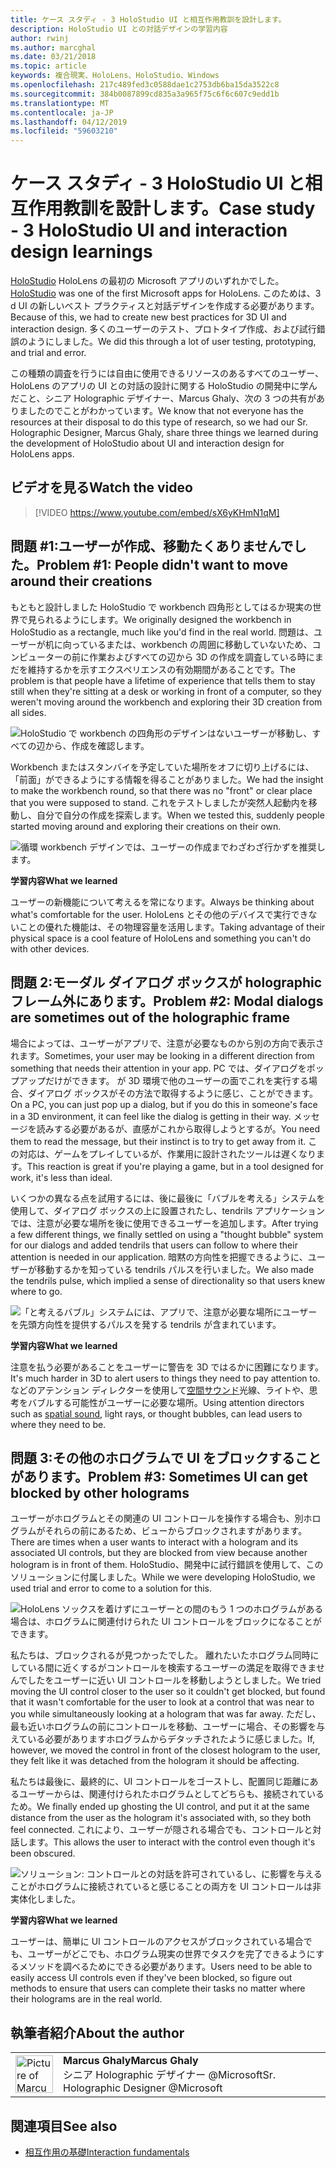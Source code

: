 ```yaml
---
title: ケース スタディ - 3 HoloStudio UI と相互作用教訓を設計します。
description: HoloStudio UI との対話デザインの学習内容
author: rwinj
ms.author: marcghal
ms.date: 03/21/2018
ms.topic: article
keywords: 複合現実、HoloLens、HoloStudio、Windows
ms.openlocfilehash: 217c489fed3c0588dae1c2753db6ba15da3522c8
ms.sourcegitcommit: 384b0087899cd835a3a965f75c6f6c607c9edd1b
ms.translationtype: MT
ms.contentlocale: ja-JP
ms.lasthandoff: 04/12/2019
ms.locfileid: "59603210"
---
```

# <a name="case-study---3-holostudio-ui-and-interaction-design-learnings"></a><span data-ttu-id="2791a-104">ケース スタディ - 3 HoloStudio UI と相互作用教訓を設計します。</span><span class="sxs-lookup"><span data-stu-id="2791a-104">Case study - 3 HoloStudio UI and interaction design learnings</span></span>

<span data-ttu-id="2791a-105">[HoloStudio](https://www.youtube.com/watch?v=BRIJG0x_We8) HoloLens の最初の Microsoft アプリのいずれかでした。</span><span class="sxs-lookup"><span data-stu-id="2791a-105">[HoloStudio](https://www.youtube.com/watch?v=BRIJG0x_We8) was one of the first Microsoft apps for HoloLens.</span></span> <span data-ttu-id="2791a-106">このためは、3 d UI の新しいベスト プラクティスと対話デザインを作成する必要があります。</span><span class="sxs-lookup"><span data-stu-id="2791a-106">Because of this, we had to create new best practices for 3D UI and interaction design.</span></span> <span data-ttu-id="2791a-107">多くのユーザーのテスト、プロトタイプ作成、および試行錯誤のようにしました。</span><span class="sxs-lookup"><span data-stu-id="2791a-107">We did this through a lot of user testing, prototyping, and trial and error.</span></span>

<span data-ttu-id="2791a-108">この種類の調査を行うには自由に使用できるリソースのあるすべてのユーザー、HoloLens のアプリの UI との対話の設計に関する HoloStudio の開発中に学んだこと、シニア Holographic デザイナー、Marcus Ghaly、次の 3 つの共有がありましたのでことがわかっています。</span><span class="sxs-lookup"><span data-stu-id="2791a-108">We know that not everyone has the resources at their disposal to do this type of research, so we had our Sr. Holographic Designer, Marcus Ghaly, share three things we learned during the development of HoloStudio about UI and interaction design for HoloLens apps.</span></span>

## <a name="watch-the-video"></a><span data-ttu-id="2791a-109">ビデオを見る</span><span class="sxs-lookup"><span data-stu-id="2791a-109">Watch the video</span></span>

>[!VIDEO https://www.youtube.com/embed/sX6yKHmN1qM]

## <a name="problem-1-people-didnt-want-to-move-around-their-creations"></a><span data-ttu-id="2791a-110">問題 #1:ユーザーが作成、移動たくありませんでした。</span><span class="sxs-lookup"><span data-stu-id="2791a-110">Problem #1: People didn't want to move around their creations</span></span>

<span data-ttu-id="2791a-111">もともと設計しました HoloStudio で workbench 四角形としてはるか現実の世界で見られるようにします。</span><span class="sxs-lookup"><span data-stu-id="2791a-111">We originally designed the workbench in HoloStudio as a rectangle, much like you'd find in the real world.</span></span> <span data-ttu-id="2791a-112">問題は、ユーザーが机に向っているまたは、workbench の周囲に移動していないため、コンピューターの前に作業およびすべての辺から 3D の作成を調査している時にまだを維持するかを示すエクスペリエンスの有効期間があることです。</span><span class="sxs-lookup"><span data-stu-id="2791a-112">The problem is that people have a lifetime of experience that tells them to stay still when they're sitting at a desk or working in front of a computer, so they weren't moving around the workbench and exploring their 3D creation from all sides.</span></span>

![HoloStudio で workbench の四角形のデザインはないユーザーが移動し、すべての辺から、作成を確認します。](images/rectangular-workbench-500px.jpg)

<span data-ttu-id="2791a-114">Workbench またはスタンバイを予定していた場所をオフに切り上げるには、「前面」ができるようにする情報を得ることがありました。</span><span class="sxs-lookup"><span data-stu-id="2791a-114">We had the insight to make the workbench round, so that there was no "front" or clear place that you were supposed to stand.</span></span> <span data-ttu-id="2791a-115">これをテストしましたが突然人起動内を移動し、自分で自分の作成を探索します。</span><span class="sxs-lookup"><span data-stu-id="2791a-115">When we tested this, suddenly people started moving around and exploring their creations on their own.</span></span>

![循環 workbench デザインでは、ユーザーの作成までわざわざ行かずを推奨します。](images/circular-workbench-500px.jpg)

<span data-ttu-id="2791a-117">**学習内容**</span><span class="sxs-lookup"><span data-stu-id="2791a-117">**What we learned**</span></span>

<span data-ttu-id="2791a-118">ユーザーの新機能について考えるを常になります。</span><span class="sxs-lookup"><span data-stu-id="2791a-118">Always be thinking about what's comfortable for the user.</span></span> <span data-ttu-id="2791a-119">HoloLens とその他のデバイスで実行できないことの優れた機能は、その物理容量を活用します。</span><span class="sxs-lookup"><span data-stu-id="2791a-119">Taking advantage of their physical space is a cool feature of HoloLens and something you can't do with other devices.</span></span>

## <a name="problem-2-modal-dialogs-are-sometimes-out-of-the-holographic-frame"></a><span data-ttu-id="2791a-120">問題 2:モーダル ダイアログ ボックスが holographic フレーム外にあります。</span><span class="sxs-lookup"><span data-stu-id="2791a-120">Problem #2: Modal dialogs are sometimes out of the holographic frame</span></span>

<span data-ttu-id="2791a-121">場合によっては、ユーザーがアプリで、注意が必要なものから別の方向で表示されます。</span><span class="sxs-lookup"><span data-stu-id="2791a-121">Sometimes, your user may be looking in a different direction from something that needs their attention in your app.</span></span> <span data-ttu-id="2791a-122">PC では、ダイアログをポップアップだけができます。 が 3D 環境で他のユーザーの面でこれを実行する場合、ダイアログ ボックスがその方法で取得するように感じ、ことができます。</span><span class="sxs-lookup"><span data-stu-id="2791a-122">On a PC, you can just pop up a dialog, but if you do this in someone's face in a 3D environment, it can feel like the dialog is getting in their way.</span></span> <span data-ttu-id="2791a-123">メッセージを読みする必要があるが、直感がこれから取得しようとするが。</span><span class="sxs-lookup"><span data-stu-id="2791a-123">You need them to read the message, but their instinct is to try to get away from it.</span></span> <span data-ttu-id="2791a-124">この対応は、ゲームをプレイしているが、作業用に設計されたツールは遅くなります。</span><span class="sxs-lookup"><span data-stu-id="2791a-124">This reaction is great if you're playing a game, but in a tool designed for work, it's less than ideal.</span></span>

<span data-ttu-id="2791a-125">いくつかの異なる点を試用するには、後に最後に「バブルを考える」システムを使用して、ダイアログ ボックスの上に設置されたし、tendrils アプリケーションでは、注意が必要な場所を後に使用できるユーザーを追加します。</span><span class="sxs-lookup"><span data-stu-id="2791a-125">After trying a few different things, we finally settled on using a "thought bubble" system for our dialogs and added tendrils that users can follow to where their attention is needed in our application.</span></span> <span data-ttu-id="2791a-126">暗黙の方向性を把握できるように、ユーザーが移動するかを知っている tendrils パルスを行いました。</span><span class="sxs-lookup"><span data-stu-id="2791a-126">We also made the tendrils pulse, which implied a sense of directionality so that users knew where to go.</span></span>

![「と考えるバブル」システムには、アプリで、注意が必要な場所にユーザーを先頭方向性を提供するパルスを発する tendrils が含まれています。](images/thought-bubble-500px.jpg)

<span data-ttu-id="2791a-128">**学習内容**</span><span class="sxs-lookup"><span data-stu-id="2791a-128">**What we learned**</span></span>

<span data-ttu-id="2791a-129">注意を払う必要があることをユーザーに警告を 3D ではるかに困難になります。</span><span class="sxs-lookup"><span data-stu-id="2791a-129">It's much harder in 3D to alert users to things they need to pay attention to.</span></span> <span data-ttu-id="2791a-130">などのアテンション ディレクターを使用して[空間サウンド](spatial-sound.md)光線、ライトや、思考をバブルする可能性がユーザーに必要な場所。</span><span class="sxs-lookup"><span data-stu-id="2791a-130">Using attention directors such as [spatial sound](spatial-sound.md), light rays, or thought bubbles, can lead users to where they need to be.</span></span>

## <a name="problem-3-sometimes-ui-can-get-blocked-by-other-holograms"></a><span data-ttu-id="2791a-131">問題 3:その他のホログラムで UI をブロックすることがあります。</span><span class="sxs-lookup"><span data-stu-id="2791a-131">Problem #3: Sometimes UI can get blocked by other holograms</span></span>

<span data-ttu-id="2791a-132">ユーザーがホログラムとその関連の UI コントロールを操作する場合も、別ホログラムがそれらの前にあるため、ビューからブロックされますがあります。</span><span class="sxs-lookup"><span data-stu-id="2791a-132">There are times when a user wants to interact with a hologram and its associated UI controls, but they are blocked from view because another hologram is in front of them.</span></span> <span data-ttu-id="2791a-133">HoloStudio、開発中に試行錯誤を使用して、このソリューションに付属しました。</span><span class="sxs-lookup"><span data-stu-id="2791a-133">While we were developing HoloStudio, we used trial and error to come to a solution for this.</span></span>

![HoloLens ソックスを着けずにユーザーとの間のもう 1 つのホログラムがある場合は、ホログラムに関連付けられた UI コントロールをブロックになることができます。](images/ui-blocked-500px.jpg)

<span data-ttu-id="2791a-135">私たちは、ブロックされるが見つかったでした。 離れたいたホログラム同時にしている間に近くするがコントロールを検索するユーザーの満足を取得できませんでしたをユーザーに近い UI コントロールを移動しようとしました。</span><span class="sxs-lookup"><span data-stu-id="2791a-135">We tried moving the UI control closer to the user so it couldn't get blocked, but found that it wasn't comfortable for the user to look at a control that was near to you while simultaneously looking at a hologram that was far away.</span></span> <span data-ttu-id="2791a-136">ただし、最も近いホログラムの前にコントロールを移動、ユーザーに場合、その影響を与えている必要がありますホログラムからデタッチされたように感じました。</span><span class="sxs-lookup"><span data-stu-id="2791a-136">If, however, we moved the control in front of the closest hologram to the user, they felt like it was detached from the hologram it should be affecting.</span></span>

<span data-ttu-id="2791a-137">私たちは最後に、最終的に、UI コントロールをゴーストし、配置同じ距離にあるユーザーからは、関連付けられたホログラムとしてどちらも、接続されているため。</span><span class="sxs-lookup"><span data-stu-id="2791a-137">We finally ended up ghosting the UI control, and put it at the same distance from the user as the hologram it's associated with, so they both feel connected.</span></span> <span data-ttu-id="2791a-138">これにより、ユーザーが隠される場合でも、コントロールと対話します。</span><span class="sxs-lookup"><span data-stu-id="2791a-138">This allows the user to interact with the control even though it's been obscured.</span></span>

![ソリューション: コントロールとの対話を許可されているし、に影響を与えることがホログラムに接続されていると感じることの両方を UI コントロールは非実体化しました。](images/ghosting-ui-500px.jpg)

<span data-ttu-id="2791a-140">**学習内容**</span><span class="sxs-lookup"><span data-stu-id="2791a-140">**What we learned**</span></span>

<span data-ttu-id="2791a-141">ユーザーは、簡単に UI コントロールのアクセスがブロックされている場合でも、ユーザーがどこでも、ホログラム現実の世界でタスクを完了できるようにするメソッドを調べるためにできる必要があります。</span><span class="sxs-lookup"><span data-stu-id="2791a-141">Users need to be able to easily access UI controls even if they've been blocked, so figure out methods to ensure that users can complete their tasks no matter where their holograms are in the real world.</span></span>

## <a name="about-the-author"></a><span data-ttu-id="2791a-142">執筆者紹介</span><span class="sxs-lookup"><span data-stu-id="2791a-142">About the author</span></span>

<table style="border-collapse:collapse">
<tr>
<td style="border-style: none" width="60"><img alt="Picture of Marcus Ghaly" width="60" height="60" src="images/marcus-ghaly-200px.jpg"></td>
<td style="border-style: none"><span data-ttu-id="2791a-143"><b>Marcus Ghaly</b></span><span class="sxs-lookup"><span data-stu-id="2791a-143"><b>Marcus Ghaly</b></span></span><br><span data-ttu-id="2791a-144">シニア Holographic デザイナー @Microsoft</span><span class="sxs-lookup"><span data-stu-id="2791a-144">Sr. Holographic Designer @Microsoft</span></span></td>
</tr>
</table>

## <a name="see-also"></a><span data-ttu-id="2791a-145">関連項目</span><span class="sxs-lookup"><span data-stu-id="2791a-145">See also</span></span>
* [<span data-ttu-id="2791a-146">相互作用の基礎</span><span class="sxs-lookup"><span data-stu-id="2791a-146">Interaction fundamentals</span></span>](interaction-fundamentals.md)

 
